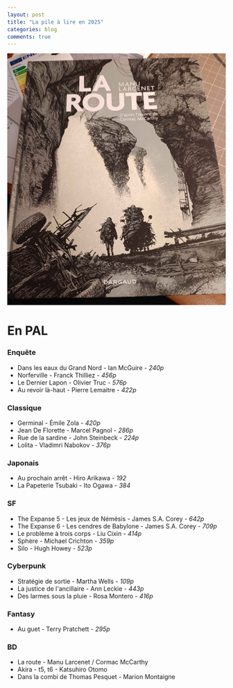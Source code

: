 ```yaml
---
layout: post
title: "La pile à lire en 2025"
categories: blog
comments: true
---
```


![La route](https://github.com/homeostasie/bouquins/raw/master/_pics/blog/2025/la-route.jpg)

# En PAL

### Enquête

- Dans les eaux du Grand Nord - Ian McGuire - *240p*
- Norferville - Franck Thilliez - *456p*
- Le Dernier Lapon - Olivier Truc - *576p*
- Au revoir là-haut - Pierre Lemaitre - *422p*

### Classique

- Germinal - Émile Zola - *420p*
- Jean De Florette - Marcel Pagnol - *286p*
- Rue de la sardine - John Steinbeck - *224p*
- Lolita - Vladimri Nabokov - *376p*

### Japonais

- Au prochain arrêt - Hiro Arikawa - *192*
- La Papeterie Tsubaki - Ito Ogawa - *384*

### SF

- The Expanse 5 - Les jeux de Némésis - James S.A. Corey - *642p*
- The Expanse 6 - Les cendres de Babylone - James S.A. Corey - *709p*
- Le problème à trois corps - Liu Cixin - *414p*
- Sphère - Michael Crichton - *359p*
- Silo - Hugh Howey - *523p*

### Cyberpunk

- Stratégie de sortie - Martha Wells - *109p*
- La justice de l'ancillaire - Ann Leckie - *443p*
- Des larmes sous la pluie - Rosa Montero - *416p*

### Fantasy

- Au guet - Terry Pratchett - *295p*

### BD

- La route - Manu Larcenet / Cormac McCarthy
- Akira - t5, t6 - Katsuhiro Otomo
- Dans la combi de Thomas Pesquet - Marion Montaigne